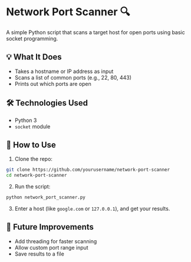 # Network Port Scanner 🔍

A simple Python script that scans a target host for open ports using basic socket programming.

## 💡 What It Does

- Takes a hostname or IP address as input
- Scans a list of common ports (e.g., 22, 80, 443)
- Prints out which ports are open

## 🛠 Technologies Used

- Python 3
- `socket` module

## 🧪 How to Use

1. Clone the repo:
```bash
git clone https://github.com/yourusername/network-port-scanner
cd network-port-scanner
```

2. Run the script:
```bash
python network_port_scanner.py
```

3. Enter a host (like `google.com` or `127.0.0.1`), and get your results.

## 🚀 Future Improvements

- Add threading for faster scanning
- Allow custom port range input
- Save results to a file